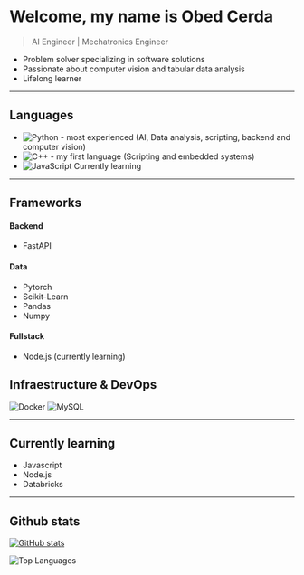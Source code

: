 # Welcome, my name is Obed Cerda

> AI Engineer | Mechatronics Engineer
- Problem solver specializing in software solutions
- Passionate about computer vision and tabular data analysis
- Lifelong learner

---

## Languages

- ![Python - most experienced](https://img.shields.io/badge/-Python-3776AB?style=flat&logo=python&logoColor=white) (AI, Data analysis, scripting, backend and computer vision)
- ![C++ - my first language](https://img.shields.io/badge/-C++-00599C?style=flat&logo=c%2B%2B&logoColor=white) (Scripting and embedded systems) 
- ![JavaScript](https://img.shields.io/badge/-JavaScript-F7DF1E?style=flat&logo=javascript&logoColor=black) Currently learning
---
## Frameworks
#### Backend 
- FastAPI
#### Data
- Pytorch
- Scikit-Learn
- Pandas
- Numpy
#### Fullstack 
- Node.js (currently learning) 
## Infraestructure & DevOps
![Docker](https://img.shields.io/badge/-Docker-2496ED?style=flat&logo=docker&logoColor=white)
![MySQL](https://img.shields.io/badge/-MySQL-4479A1?style=flat&logo=mysql&logoColor=white)

---
## Currently learning
- Javascript
- Node.js
- Databricks
---

## Github stats

[![GitHub stats](https://github-readme-stats.vercel.app/api?username=obedcerda&show_icons=true&theme=radical&hide=contribs,prs)](https://github.com/obedcerda)

![Top Languages](https://github-readme-stats.vercel.app/api/top-langs/?username=obedcerda&layout=compact&theme=radical)

<!--
**ObedCerda/obedcerda** is a ✨ _special_ ✨ repository because its `README.md` (this file) appears on your GitHub profile.

Here are some ideas to get you started:

- 🔭 I’m currently working on ...
- 🌱 I’m currently learning ...
- 👯 I’m looking to collaborate on ...
- 🤔 I’m looking for help with ...
- 💬 Ask me about ...
- 📫 How to reach me: ...
- 😄 Pronouns: ...
- ⚡ Fun fact: ...
-->
